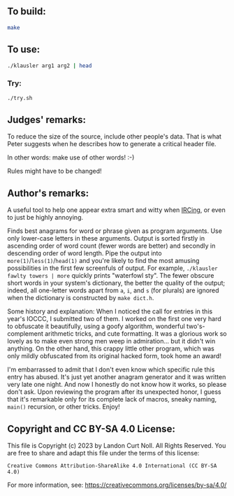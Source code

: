 ## To build:

```sh
make
```


## To use:

```sh
./klausler arg1 arg2 | head
```


### Try:

```sh
./try.sh
```


## Judges' remarks:

To reduce the size of the source, include other people's data.
That is what Peter suggests when he describes how to generate
a critical header file.

In other words: make use of other words!  :-)

Rules might have to be changed!


## Author's remarks:

A useful tool to help one appear extra smart and witty when
[IRCing](https://en.wikipedia.org/wiki/Internet_Relay_Chat), or even to
just be highly annoying.

Finds best anagrams for word or phrase given as program arguments. Use only
lower-case letters in these arguments. Output is sorted firstly in ascending
order of word count (fewer words are better) and secondly in descending order
of word length. Pipe the output into `more(1)`/`less(1)`/`head(1)` and you're likely
to find the most amusing possibilities in the first few screenfuls of output.
For example, `./klausler fawlty towers | more` quickly prints "waterfowl sty". The
fewer obscure short words in your system's dictionary, the better the quality
of the output; indeed, all one-letter words apart from `a`, `i`, and `s` (for
plurals) are ignored when the dictionary is constructed by `make dict.h`.

Some history and explanation: When I noticed the call for entries in this
year's IOCCC, I submitted two of them. I worked on the first one very hard to
obfuscate it beautifully, using a goofy algorithm, wonderful two's-complement
arithmetic tricks, and cute formatting. It was a glorious work so lovely as to
make even strong men weep in admiration... but it didn't win anything. On the
other hand, this crappy little other program, which was only mildly obfuscated
from its original hacked form, took home an award!

I'm embarrassed to admit that I don't even know which specific rule this entry
has abused. It's just yet another anagram generator and it was written very
late one night. And now I honestly do not know how it works, so please don't
ask. Upon reviewing the program after its unexpected honor, I guess that it's
remarkable only for its complete lack of macros, sneaky naming, `main()`
recursion, or other tricks. Enjoy!


## Copyright and CC BY-SA 4.0 License:

This file is Copyright (c) 2023 by Landon Curt Noll.  All Rights Reserved.
You are free to share and adapt this file under the terms of this license:

    Creative Commons Attribution-ShareAlike 4.0 International (CC BY-SA 4.0)

For more information, see: https://creativecommons.org/licenses/by-sa/4.0/

